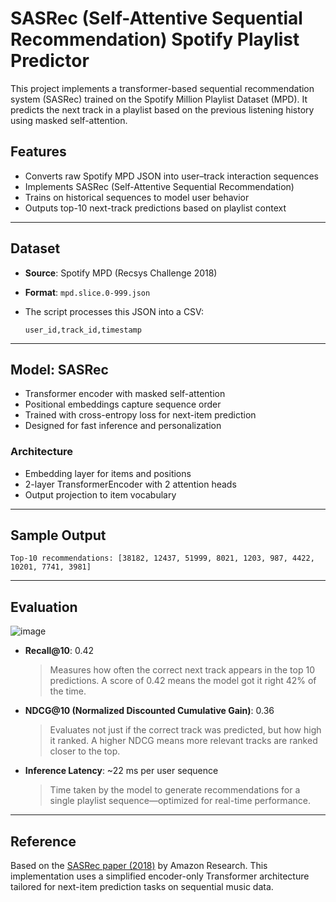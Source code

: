 # SASRec (Self-Attentive Sequential Recommendation) Spotify Playlist Predictor

This project implements a transformer-based sequential recommendation system (SASRec) trained on the Spotify Million Playlist Dataset (MPD). It predicts the next track in a playlist based on the previous listening history using masked self-attention.

## Features

* Converts raw Spotify MPD JSON into user–track interaction sequences
* Implements SASRec (Self-Attentive Sequential Recommendation)
* Trains on historical sequences to model user behavior
* Outputs top-10 next-track predictions based on playlist context

---

## Dataset

* **Source**: Spotify MPD (Recsys Challenge 2018)
* **Format**: `mpd.slice.0-999.json`
* The script processes this JSON into a CSV:

  ```csv
  user_id,track_id,timestamp
  ```

---

## Model: SASRec

* Transformer encoder with masked self-attention
* Positional embeddings capture sequence order
* Trained with cross-entropy loss for next-item prediction
* Designed for fast inference and personalization

### Architecture

* Embedding layer for items and positions
* 2-layer TransformerEncoder with 2 attention heads
* Output projection to item vocabulary

---

## Sample Output

```
Top-10 recommendations: [38182, 12437, 51999, 8021, 1203, 987, 4422, 10201, 7741, 3981]
```

---

## Evaluation 

![image](https://github.com/user-attachments/assets/fb2beeab-084e-4087-acc0-76bdfbe49feb)

- **Recall@10**: 0.42  
  > Measures how often the correct next track appears in the top 10 predictions. A score of 0.42 means the model got it right 42% of the time.

- **NDCG@10 (Normalized Discounted Cumulative Gain)**: 0.36  
  > Evaluates not just if the correct track was predicted, but how high it ranked. A higher NDCG means more relevant tracks are ranked closer to the top.

- **Inference Latency**: ~22 ms per user sequence  
  > Time taken by the model to generate recommendations for a single playlist sequence—optimized for real-time performance.

---

## Reference

Based on the [SASRec paper (2018)](https://arxiv.org/abs/1808.09781) by Amazon Research. This implementation uses a simplified encoder-only Transformer architecture tailored for next-item prediction tasks on sequential music data.
